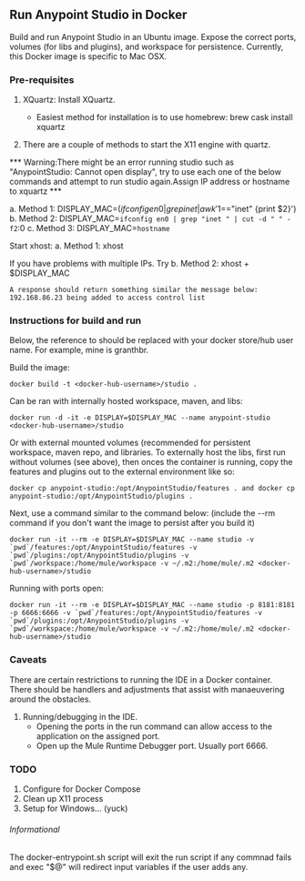 ## Run Anypoint Studio in Docker

Build and run Anypoint Studio in an Ubuntu image. Expose the correct ports, volumes (for libs and plugins), and workspace for persistence. 
Currently, this Docker image is specific to Mac OSX. 

### Pre-requisites

1. XQuartz: Install XQuartz.
	 - Easiest method for installation is to use homebrew: brew cask install xquartz
	 
2. There are a couple of methods to start the X11 engine with quartz. 

*** Warning:There might be an error running studio such as "AnypointStudio: Cannot open display", try to use each one of the below commands and attempt to run studio again.Assign IP address or hostname to xquartz ***   
   
   a. Method 1: DISPLAY_MAC=$(ifconfig en0 | grep inet | awk '$1=="inet" {print $2}')
   b. Method 2: DISPLAY_MAC=`ifconfig en0 | grep "inet " | cut -d " " -f2`:0
   c. Method 3: DISPLAY_MAC=`hostname`
   
   Start xhost:
   a. Method 1: xhost 
   
   If you have problems with multiple IPs. Try
   b. Method 2: xhost + $DISPLAY_MAC
   
	A response should return something similar the message below:
	192.168.86.23 being added to access control list


### Instructions for build and run

Below, the reference to <docker-hub-username> should be replaced with your docker store/hub user name. For example, mine is granthbr.

Build the image:
```
docker build -t <docker-hub-username>/studio .
```

Can be ran with internally hosted workspace, maven, and libs:
```
docker run -d -it -e DISPLAY=$DISPLAY_MAC --name anypoint-studio  <docker-hub-username>/studio
```

Or with external mounted volumes (recommended for persistent workspace, maven repo, and libraries. To externally host the libs, first run without volumes (see above), then onces the container is running, copy the features and plugins out to the external environment like so:
```
docker cp anypoint-studio:/opt/AnypointStudio/features . and docker cp anypoint-studio:/opt/AnypointStudio/plugins .
```
Next, use a command similar to the command below:
(include the --rm command if you don't want the image to persist after you build it)
```
docker run -it --rm -e DISPLAY=$DISPLAY_MAC --name studio -v `pwd`/features:/opt/AnypointStudio/features -v `pwd`/plugins:/opt/AnypointStudio/plugins -v `pwd`/workspace:/home/mule/workspace -v ~/.m2:/home/mule/.m2 <docker-hub-username>/studio
```
Running with ports open:
```
docker run -it --rm -e DISPLAY=$DISPLAY_MAC --name studio -p 8181:8181 -p 6666:6666 -v `pwd`/features:/opt/AnypointStudio/features -v `pwd`/plugins:/opt/AnypointStudio/plugins -v `pwd`/workspace:/home/mule/workspace -v ~/.m2:/home/mule/.m2 <docker-hub-username>/studio
```

### Caveats

There are certain restrictions to running the IDE in a Docker container. There should be handlers and adjustments that assist with manaeuvering around the obstacles.

1. Running/debugging in the IDE. 
	- Opening the ports in the run command can allow access to the application on the assigned port. 
	- Open up the Mule Runtime Debugger port. Usually port 6666.
	
### TODO
1. Configure for Docker Compose
2. Clean up X11 process
3. Setup for Windows... (yuck)

###### Informational
The docker-entrypoint.sh script will exit the run script if any commnad fails and exec "$@" will redirect input variables if the user adds any. 

